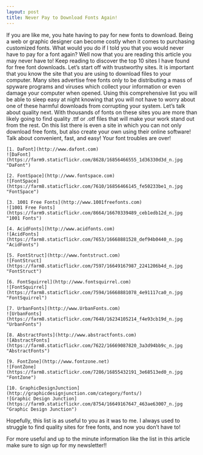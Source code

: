 ```yaml
---
layout: post
title: Never Pay to Download Fonts Again!
---
```


  If you are like me, you hate having to pay for new fonts to download. Being a web or graphic designer can become costly when it comes to purchasing customized fonts. What would you do if I told you that you would never have to pay for a font again? Well now that you are reading this article you may never have to! Keep reading to discover the top 10 sites I have found for free font downloads. 
  Let’s start off with trustworthy sites. It is important that you know the site that you are using to download files to your computer. Many sites advertise free fonts only to be distributing a mass of spyware programs and viruses which collect your information or even damage your computer when opened. Using this comprehensive list you will be able to sleep easy at night knowing that you will not have to worry about one of these harmful downloads from corrupting your system. 
	Let’s talk about quality next. With thousands of fonts on these sites you are more than likely going to find quality .ttf or .otf files that will make your work stand out from the rest. On this list there is even a site in which you can not only download free fonts, but also create your own using their online software! Talk about convenient, fast, and easy! Your font troubles are over!  
	
	[1. DaFont](http://www.dafont.com)
	![DaFont](https://farm9.staticflickr.com/8628/16856466555_1d36330d3d_n.jpg "DaFont")
	
	[2. FontSpace](http://www.fontspace.com)
	![FontSpace](https://farm8.staticflickr.com/7610/16856466145_fe50233be1_n.jpg "FontSpace")
	
	[3. 1001 Free Fonts](http://www.1001freefonts.com)
	![1001 Free Fonts](https://farm9.staticflickr.com/8664/16670339489_ceb1edb12d_n.jpg "1001 Fonts")
	
	[4. AcidFonts](http://www.acidfonts.com)
	![AcidFonts](https://farm8.staticflickr.com/7653/16668881528_def94b0440_n.jpg "AcidFonts")
	
	[5. FontStruct](http://www.fontstruct.com)
	![FontStruct](https://farm8.staticflickr.com/7597/16649167987_2241206b4d_n.jpg "FontStruct")
	
	[6. FontSquirrel](http://www.fontsquirrel.com)
	![FontSquirrel](https://farm8.staticflickr.com/7594/16668881078_4e91117ca0_n.jpg "FontSquirrel")
	
	[7. UrbanFonts](http://www.UrbanFonts.com)
	![UrbanFonts](https://farm8.staticflickr.com/7648/16234105214_f4e93cb19d_n.jpg "UrbanFonts")
	
	[8. AbstractFonts](http://www.abstractfonts.com)
	![AbstractFonts](https://farm8.staticflickr.com/7622/16669087820_3a3d94bb9c_n.jpg "AbstractFonts")
	
	[9. FontZone](http://www.fontzone.net)
	![FontZone](https://farm8.staticflickr.com/7286/16855432191_3e68513ed0_n.jpg "FontZone")
	
	[10. GraphicDesignJunction](http://graphicdesignjunction.com/category/fonts/)
	![Graphic Design Junction](https://farm9.staticflickr.com/8754/16649167647_463ae63007_n.jpg "Graphic Design Junction")
  
  
  Hopefully, this list is as useful to you as it was to me. I always used to struggle to find quality sites for free fonts, and now you don’t have to! 
  
  For more useful and up to the minute information like the list in this article make sure to sign up for my newsletter!!
  

